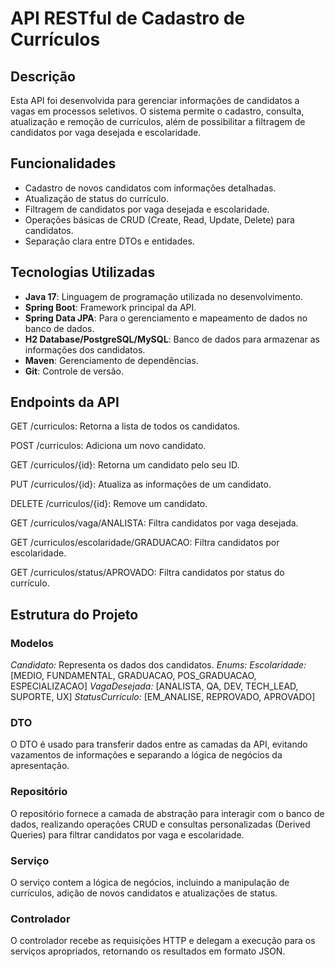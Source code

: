 # API RESTful de Cadastro de Currículos

## Descrição

Esta API foi desenvolvida para gerenciar informações de candidatos a vagas em processos seletivos. O sistema permite o cadastro, consulta, atualização e remoção de currículos, além de possibilitar a filtragem de candidatos por vaga desejada e escolaridade.

## Funcionalidades

- Cadastro de novos candidatos com informações detalhadas.
- Atualização de status do currículo.
- Filtragem de candidatos por vaga desejada e escolaridade.
- Operações básicas de CRUD (Create, Read, Update, Delete) para candidatos.
- Separação clara entre DTOs e entidades.

## Tecnologias Utilizadas

- **Java 17**: Linguagem de programação utilizada no desenvolvimento.
- **Spring Boot**: Framework principal da API.
- **Spring Data JPA**: Para o gerenciamento e mapeamento de dados no banco de dados.
- **H2 Database/PostgreSQL/MySQL**: Banco de dados para armazenar as informações dos candidatos.
- **Maven**: Gerenciamento de dependências.
- **Git**: Controle de versão.

## Endpoints da API
GET /curriculos: Retorna a lista de todos os candidatos.

POST /curriculos: Adiciona um novo candidato.

GET /curriculos/{id}: Retorna um candidato pelo seu ID.

PUT /curriculos/{id}: Atualiza as informações de um candidato.

DELETE /curriculos/{id}: Remove um candidato.

GET /curriculos/vaga/ANALISTA: Filtra candidatos por vaga desejada.

GET /curriculos/escolaridade/GRADUACAO: Filtra candidatos por escolaridade.

GET /curriculos/status/APROVADO: Filtra candidatos por status do currículo.

## Estrutura do Projeto
### Modelos
*Candidato:* Representa os dados dos candidatos.
*Enums:*
*Escolaridade:* [MEDIO, FUNDAMENTAL, GRADUACAO, POS_GRADUACAO, ESPECIALIZACAO]
*VagaDesejada:* [ANALISTA, QA, DEV, TECH_LEAD, SUPORTE, UX]
*StatusCurriculo:* [EM_ANALISE, REPROVADO, APROVADO]

### DTO
O DTO é usado para transferir dados entre as camadas da API, evitando vazamentos de informações e separando a lógica de negócios da apresentação.

### Repositório
O repositório fornece a camada de abstração para interagir com o banco de dados, realizando operações CRUD e consultas personalizadas (Derived Queries) para filtrar candidatos por vaga e escolaridade.

### Serviço
O serviço contem a lógica de negócios, incluindo a manipulação de currículos, adição de novos candidatos e atualizações de status.

### Controlador
O controlador recebe as requisições HTTP e delegam a execução para os serviços apropriados, retornando os resultados em formato JSON.


